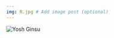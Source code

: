 ```yaml
---
img: R.jpg # Add image post (optional)
---
```

![Yosh Ginsu]({{site.baseurl}}/assets/img/yosh-ginsu.jpg)
